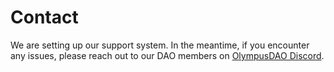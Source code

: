 # Contact

We are setting up our support system. In the meantime, if you encounter any issues, please reach out to our DAO members on [OlympusDAO Discord](https://discord.com/invite/42xFV68uEf).
